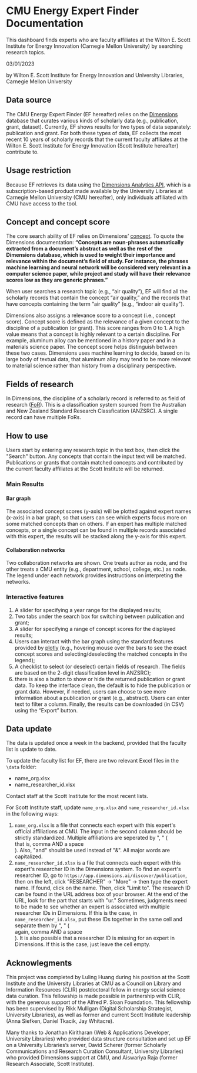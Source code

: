 # CMU Energy Expert Finder Documentation
This dashboard finds experts who are faculty affiliates at the Wilton E. Scott Institute for Energy Innovation (Carnegie Mellon University) by searching research topics. 

03/01/2023

by Wilton E. Scott Institute for Energy Innovation and University Libraries, Carnegie Mellon University

## Data source
The CMU Energy Expert Finder (EF hereafter) relies on the [Dimensions](https://www.dimensions.ai/) database that curates various kinds of scholarly data (e.g., publication, grant, dataset). Currently, EF shows results for two types of data separately: publication and grant. For both these types of data, EF collects the most recent 10 years of scholarly records that the current faculty affiliates at the Wilton E. Scott Institute for Energy Innovation (Scott Institute hereafter) contribute to.

## Usage restriction
Because EF retrieves its data using the [Dimensions Analytics API](https://docs.dimensions.ai/dsl/api.html#api-access), which is a subscription-based product made available by the University Libraries at Carnegie Mellon University (CMU hereafter), only individuals affiliated with CMU have access to the tool.

## Concept and concept score
The core search ability of EF relies on Dimensions’ [concept](https://docs.dimensions.ai/dsl/language.html#searching-using-concepts). To quote the Dimensions documentation: <b>“Concepts are noun-phrases automatically extracted from a document’s abstract as well as the rest of the Dimensions database, which is used to weight their importance and relevance within the document’s field of study. For instance, the phrases machine learning and neural network will be considered very relevant in a computer science paper, while project and study will have their relevance scores low as they are generic phrases.”</b>

When user searches a research topic (e.g., “air quality”), EF will find all the scholarly records that contain the concept “air quality,” and the records that have concepts containing the term “air quality” (e.g., “indoor air quality”).

Dimensions also assigns a relevance score to a concept (i.e., concept score). Concept score is defined as the relevance of a given concept to the discipline of a publication (or grant). This score ranges from 0 to 1. A high value means that a concept is highly relevant to a certain discipline. For example, aluminum alloy can be mentioned in a history paper and in a materials science paper. The concept score helps distinguish between these two cases. Dimensions uses machine learning to decide, based on its large body of textual data, that aluminum alloy may tend to be more relevant to material science rather than history from a disciplinary perspective.

## Fields of research
In Dimensions, the discipline of a scholarly record is referred to as field of research ([FoR](https://plus.dimensions.ai/support/solutions/articles/23000018826-what-is-the-background-behind-the-fields-of-research-for-classification-system-)). This is a classification system sourced from the Australian and New Zealand Standard Research Classfication (ANZSRC). A single record can have multiple FoRs.

## How to use
Users start by entering any research topic in the text box, then click the "Search" button. Any concepts that contain the input text will be matched. Publications or grants that contain matched concepts and contributed by the current faculty affiliates at the Scott Institute will be returned. 

### Main Results
#### Bar graph
The associated concept scores (y-axis) will be plotted against expert names (x-axis) in a bar graph, so that users can see which experts focus more on some matched concepts than on others. If an expert has multiple matched concepts, or a single concept can be found in multiple records associated with this expert, the results will be stacked along the y-axis for this expert.

#### Collaboration networks
Two collaboration networks are shown. One treats author as node, and the other treats a CMU entity (e.g., department, school, college, etc.) as node. The legend under each network provides instructions on interpreting the networks.

### Interactive features
1. A slider for specifying a year range for the displayed results;
2. Two tabs under the search box for switching between publication and grant;
3. A slider for specifying a range of concept scores for the displayed results;
4. Users can interact with the bar graph using the standard features provided by [plotly](https://plotly.com/python/bar-charts/) (e.g., hovering mouse over the bars to see the exact concept scores and selecting/deselecting the matched concepts in the legend);
5. A checklist to select (or deselect) certain fields of research. The fields are based on the 2-digit classification level in ANZSRC);
6. there is also a button to show or hide the returned publication or grant data. To keep the interface clean, the default is to hide the publication or grant data. However, if needed, users can choose to see more information about a publication or grant (e.g., abstract). Users can enter text to filter a column. Finally, the results can be downloaded (in CSV) using the “Export” button.

## Data update
The data is updated once a week in the backend, provided that the faculty list is update to date.

To update the faculty list for EF, there are two relevant Excel files in the `\data` folder:
* name_org.xlsx
* name_researcher_id.xlsx

Contact staff at the Scott Institute for the most recent lists.

For Scott Institute staff, update `name_org.xlsx` and `name_researcher_id.xlsx` in the following ways:

1. `name_org.xlsx` is a file that connects each expert with this expert's official affiliations at CMU. The input in the second column should be strictly standardized. Multiple affiliations are seperated by ", " (<br>that is, comma AND a space</br>). Also, "and" should be used instead of "&". All major words are capitalized.
2. `name_researcher_id.xlsx` is a file that connects each expert with this expert's researcher ID in the Dimensions system. To find an expert's researcher ID, go to `https://app.dimensions.ai/discover/publication`, then on the left, click "RESEARCHER" -> "More" -> then type the expert name. If found, click on the name. Then, click "Limit to". The research ID can be found in the URL address box of your browser. At the end of the URL, look for the part that starts with "ur." Sometimes, judgments need to be made to see whether an expert is associated with multiple researcher IDs in Dimensions. If this is the case, in `name_researcher_id.xlsx`, put these IDs together in the same cell and separate them by ", " (<br>again, comma AND a space</br>). It is also possible that a researcher ID is missing for an expert in Dimensions. If this is the case, just leave the cell empty.  

## Acknowlegments
This project was completed by Luling Huang during his position at the Scott Institute and the University Libraries at CMU as a Council on Library and Information Resources (CLIR) postdoctoral fellow in energy social science data curation. This fellowship is made possible in partnership with CLIR, with the generous support of the Alfred P. Sloan Foundation. This fellowship has been supervised by Rikk Mulligan (Digital Scholarship Strategist, University Libraries), as well as former and current Scott Institute leadership (Anna Siefken, Daniel Tkacik, Jay Whitacre).

Many thanks to Jonathan Kiritharan (Web & Applications Developer, University Libraries) who provided data structure consultation and set up EF on a University Libraries’s server, David Scherer (former Scholarly Communications and Research Curation Consultant, University Libraries) who provided Dimensions support at CMU, and Aiswariya Raja (former Research Associate, Scott Institute).  